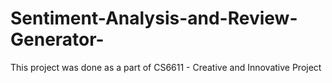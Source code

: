 # Sentiment-Analysis-and-Review-Generator-
This project was done as a part of CS6611 - Creative and Innovative Project

